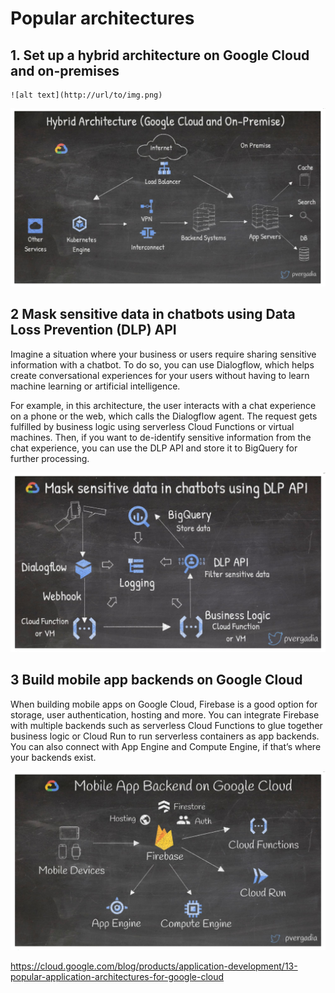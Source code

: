 # Popular architectures

## 1. Set up a hybrid architecture on Google Cloud and on-premises
```
![alt text](http://url/to/img.png)

```


![Hybrid Architecture](01-hybrid-env.jpg) 



## 2 Mask sensitive data in chatbots using Data Loss Prevention (DLP) API
Imagine a situation where your business or users require sharing sensitive information with a chatbot. To do so, you can use Dialogflow, which helps create conversational experiences for your users without having to learn machine learning or artificial intelligence.   

For example, in this architecture, the user interacts with a chat experience on a phone or the web, which calls the Dialogflow agent. The request gets fulfilled by business logic using serverless Cloud Functions or virtual machines. Then, if you want to de-identify sensitive information from the chat experience, you can use the DLP API and store it to BigQuery for further processing.

![chatbot-dlp](02-chatbot-dlp.jpg) 


## 3 Build mobile app backends on Google Cloud
When building mobile apps on Google Cloud, Firebase is a good option for storage, user authentication, hosting and more. You can integrate Firebase with multiple backends such as serverless Cloud Functions to glue together business logic or Cloud Run to run serverless containers as app backends. You can also connect with App Engine and Compute Engine, if that’s where your backends exist. 

![mobile app backends with firebase](03-mobileapp-firebase.jpg) 

https://cloud.google.com/blog/products/application-development/13-popular-application-architectures-for-google-cloud